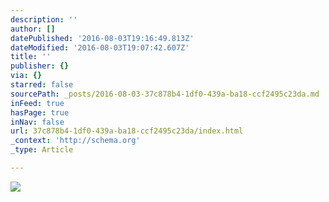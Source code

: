 ```yaml
---
description: ''
author: []
datePublished: '2016-08-03T19:16:49.813Z'
dateModified: '2016-08-03T19:07:42.607Z'
title: ''
publisher: {}
via: {}
starred: false
sourcePath: _posts/2016-08-03-37c878b4-1df0-439a-ba18-ccf2495c23da.md
inFeed: true
hasPage: true
inNav: false
url: 37c878b4-1df0-439a-ba18-ccf2495c23da/index.html
_context: 'http://schema.org'
_type: Article

---
```

![](https://the-grid-user-content.s3-us-west-2.amazonaws.com/3f7e57f9-3303-4540-aa11-6ba2f22d8436.png)